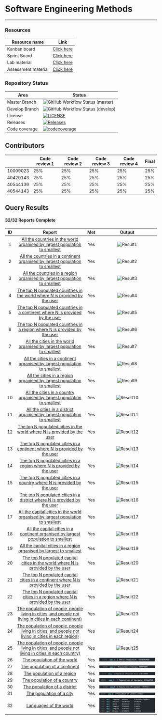 # Software Engineering Methods

---
### Resources
| Resource name      |                                                 Link                                                  |
|--------------------|:-----------------------------------------------------------------------------------------------------:|
| Kanban board       |   <a href="https://zube.io/napier-258/world-population-system/w/workspace-1/kanban">Click here</a>    |
| Sprint Board       | <a href="https://zube.io/napier-258/world-population-system/w/workspace-1/sprintboard">Click here</a> |
| Lab material       |            <a href="https://github.com/Kevin-Sim/SET08103/tree/master/labs">Click here</a>            |
| Assessment material |         <a href="https://github.com/Kevin-Sim/SET08103/tree/master/assessment">Click here</a>         | 


### Repository Status
| Area          | Status                                                                                                                                  |
|---------------|-----------------------------------------------------------------------------------------------------------------------------------------|
| Master Branch | ![GitHub Workflow Status (master)](https://img.shields.io/github/actions/workflow/status/tomgus1/sem/main.yml?branch=master)            |
| Develop Branch | ![GitHub Workflow Status (develop)](https://img.shields.io/github/actions/workflow/status/tomgus1/sem/main.yml?branch=develop)          |
| License       | [![LICENSE](https://img.shields.io/github/license/tomgus1/sem.svg?style=flat-square)](https://github.com/tomgus1/sem/blob/master/LICENSE) |
| Releases      | [![Releases](https://img.shields.io/github/release/tomgus1/sem/all.svg?style=flat-square)](https://github.com/tomgus1/sem/releases)     |
| Code coverage | [![codecoverage](https://codecov.io/gh/tomgus1/sem/branch/master/graph/badge.svg?token=3MBzwnUp4V)](https://app.codecov.io/github/tomgus1/sem) | 


## Contributors 

|                   | Code review 1 | Code review 2 | Code review 3 | Code review 4 | Final |
|-------------------|---------------|---------------|---------------|---------------|-------|
| 10009023 | 25%           | 25%           | 25%           | 25%           | 25%   |
| 40429143     | 25%           | 25%           | 25%           | 25%           | 25%   |
| 40544136         | 25%           | 25%           | 25%           | 25%           | 25%   |
| 40544143       | 25%           | 25%           | 25%           | 25%           | 25%   |

## Query Results
#### 32/32 Reports Complete
| ID  |                                                                              Report                                                                              | Met |                 Output                  |
|:---:|:----------------------------------------------------------------------------------------------------------------------------------------------------------------:|:---:|:---------------------------------------:|
|  1  |               [All the countries in the world organised by largest population to smallest](https://github.com/tomgus1/sem/issues/15)               | Yes |  ![Result1](./screenshots/OUTPUT1.png)  
|  2  |          [All the countries in a continent organised by largest population to smallest](https://github.com/tomgus1/sem/issues/15)           | Yes |  ![Result2](./screenshots/OUTPUT2.png)  |
|  3  |         [All the countries in a region organised by largest population to smallest](https://github.com/tomgus1/sem/issues/15)          | Yes |  ![Result3](./screenshots/OUTPUT3.png)  |
|  4  |               [The top N populated countries in the world where N is provided by the user](https://github.com/tomgus1/sem/issues/6)               | Yes |  ![Result4](./screenshots/OUTPUT4.png)  |
|  5  |         [The top N populated countries in a continent where N is provided by the user](https://github.com/tomgus1/sem/issues/16)          | Yes |  ![Result5](./screenshots/OUTPUT5.png)  |
|  6  |        [The top N populated countries in a region where N is provided by the user](https://github.com/tomgus1/sem/issues/16)         | Yes |  ![Result6](./screenshots/OUTPUT6.png)  |
|  7  |                [All the cities in the world organised by largest population to smallest](https://github.com/tomgus1/sem/issues/17)                 | Yes |  ![Result7](./screenshots/OUTPUT7.png)  |
|  8  |          [All the cities in a continent organised by largest population to smallest](https://github.com/tomgus1/sem/issues/17)           | Yes |  ![Result8](./screenshots/OUTPUT8.png)  |
|  9  |        [All the cities in a region organised by largest population to smallest](https://github.com/tomgus1/sem/issues/17)         | Yes |  ![Result9](./screenshots/OUTPUT9.png)  |
| 10  |       [All the cities in a country organised by largest population to smallest](https://github.com/tomgus1/sem/issues/17)        | Yes | ![Result10](./screenshots/OUTPUT10.png) |
| 11  |          [All the cities in a district organised by largest population to smallest](https://github.com/tomgus1/sem/issues/17)          | Yes | ![Result11](./screenshots/OUTPUT11.png) |
| 12  |                [The top N populated cities in the world where N is provided by the user](https://github.com/tomgus1/sem/issues/14)                | Yes | ![Result12](./screenshots/OUTPUT12.png) |
| 13  |       [The top N populated cities in a continent where N is provided by the user](https://github.com/tomgus1/sem/issues/14)       | Yes | ![Result13](./screenshots/OUTPUT13.png) |
| 14  |        [The top N populated cities in a region where N is provided by the user](https://github.com/tomgus1/sem/issues/14)        | Yes | ![Result14](./screenshots/OUTPUT14.png) |
| 15  |     [The top N populated cities in a country where N is provided by the user](https://github.com/tomgus1/sem/issues/14)      | Yes | ![Result15](./screenshots/OUTPUT15.png) |
| 16  |         [The top N populated cities in a district where N is provided by the user](https://github.com/tomgus1/sem/issues/14)         | Yes | ![Result16](./screenshots/OUTPUT16.png) |
| 17  |            [All the capital cities in the world organised by largest population to smallest](https://github.com/tomgus1/sem/issues/20)            | Yes | ![Result17](./screenshots/OUTPUT17.png) |
| 18  |      [All the capital cities in a continent organised by largest population to smallest](https://github.com/tomgus1/sem/issues/20)       | Yes | ![Result18](./screenshots/OUTPUT18.png) |
| 19  |         [All the capital cities in a region organised by largest to smallest](https://github.com/tomgus1/sem/issues/20)          | Yes | ![Result19](./screenshots/OUTPUT19.png) |
| 20  |            [The top N populated capital cities in the world where N is provided by the user](https://github.com/tomgus1/sem/issues/19)            | Yes | ![Result20](./screenshots/OUTPUT20.png) |
| 21  |   [The top N populated capital cities in a continent where N is provided by the user](https://github.com/tomgus1/sem/issues/19)   | Yes | ![Result21](./screenshots/OUTPUT21.png) |
| 22  |     [The top N populated capital cities in a region where N is provided by the user](https://github.com/tomgus1/sem/issues/19)      | Yes | ![Result22](./screenshots/OUTPUT22.png) |
| 23  | [The population of people, people living in cities, and people not living in cities in each continent)](https://github.com/tomgus1/sem/issues/56) | Yes | ![Result23](./screenshots/OUTPUT23.png) |
| 24  |  [The population of people, people living in cities, and people not living in cities in each region)](https://github.com/tomgus1/sem/issues/56)   | Yes | ![Result24](./screenshots/OUTPUT24.png) |
| 25  |  [The population of people, people living in cities, and people not living in cities in each country)](https://github.com/tomgus1/sem/issues/56)  | Yes | ![Result25](./screenshots/OUTPUT25.png) |
| 26  |                                      [The population of the world](https://github.com/tomgus1/sem/issues/57)                                      | Yes | ![Result26](./screenshots/OUTPUT26.png) |
| 27  |                                 [The population of a continent](https://github.com/tomgus1/sem/issues/57)                                  | Yes | ![Result27](./screenshots/OUTPUT27.png) |
| 28  |                               [The population of a region](https://github.com/tomgus1/sem/issues/57)                                | Yes | ![Result28](./screenshots/OUTPUT28.png) |
| 29  |                                 [The population of a country](https://github.com/tomgus1/sem/issues/57)                                 | Yes | ![Result29](./screenshots/OUTPUT29.png) |
| 30  |                                [The population of a district](https://github.com/tomgus1/sem/issues/57)                                | Yes | ![Result30](./screenshots/OUTPUT30.png) |
| 31  |                                   [The population of a city](https://github.com/tomgus1/sem/issues/57)                                   | Yes | ![Result31](./screenshots/OUTPUT31.png) |
| 32  |                                        [Languages of the world](https://github.com/tomgus1/sem/issues/58)                                         | Yes | ![Result32](./screenshots/OUTPUT32.png) |
